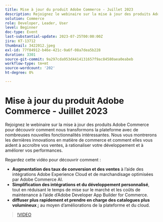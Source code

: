 ```yaml
---
title: Mise à jour du produit Adobe Commerce - Juillet 2023
description: Rejoignez le webinaire sur la mise à jour des produits Adobe Commerce pour découvrir comment nous transformons la plateforme avec de nombreuses nouvelles fonctionnalités intéressantes. Nous vous montrerons les dernières innovations en matière de commerce et comment elles vous aident à accroître vos ventes, à rationaliser votre développement et à améliorer vos performances. Regardez cette vidéo pour découvrir comment - Augmenter les taux de conversion et les ventes à l’aide des intégrations Adobe Experience Cloud et du marchandisage optimisé par Adobe Commerce AI.  Simplifiez les intégrations et le développement personnalisé, tout en réduisant le temps de mise sur le marché et les coûts de maintenance à l’aide d’Adobe Developer App Builder for Commerce.  Proposez une expérience plus rapide et prenez en charge des catalogues plus volumineux grâce à des améliorations de la plateforme et du cloud.
solution: Commerce
role: Developer, Leader, User
level: Beginner
doc-type: Event
last-substantial-update: 2023-07-25T00:00:00Z
jira: KT-13712
thumbnail: 3422012.jpeg
exl-id: 77f84912-b46e-421c-9a6f-08a7dea5b228
duration: 3301
source-git-commit: 9a297cda953d4414131657f9ac84580aea0eabeb
workflow-type: tm+mt
source-wordcount: '202'
ht-degree: 0%

---
```


# Mise à jour du produit Adobe Commerce - Juillet 2023

Rejoignez le webinaire sur la mise à jour des produits Adobe Commerce pour découvrir comment nous transformons la plateforme avec de nombreuses nouvelles fonctionnalités intéressantes. Nous vous montrerons les dernières innovations en matière de commerce et comment elles vous aident à accroître vos ventes, à rationaliser votre développement et à améliorer vos performances.

Regardez cette vidéo pour découvrir comment :

* **Augmentation des taux de conversion et des ventes** à l’aide des intégrations Adobe Experience Cloud et de marchandisage optimisées par Adobe Commerce AI.
* **Simplification des intégrations et du développement personnalisé**, tout en réduisant le temps de mise sur le marché et les coûts de maintenance à l’aide d’Adobe Developer App Builder for Commerce.
* **diffuser plus rapidement et prendre en charge des catalogues plus volumineux ;** au moyen d’améliorations de la plateforme et du cloud.

>[!VIDEO](https://video.tv.adobe.com/v/3422012/?learn=on)
